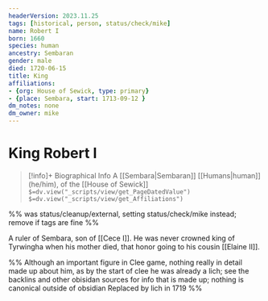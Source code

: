 ```yaml
---
headerVersion: 2023.11.25
tags: [historical, person, status/check/mike]
name: Robert I
born: 1660
species: human
ancestry: Sembaran
gender: male
died: 1720-06-15
title: King
affiliations: 
- {org: House of Sewick, type: primary}
- {place: Sembara, start: 1713-09-12 }
dm_notes: none
dm_owner: mike
---
```

# King Robert I
>[!info]+ Biographical Info
> A [[Sembara|Sembaran]] [[Humans|human]] (he/him), of the [[House of Sewick]]
> `$=dv.view("_scripts/view/get_PageDatedValue")`
> `$=dv.view("_scripts/view/get_Affiliations")`

%% was status/cleanup/external, setting status/check/mike instead; remove if tags are fine %%

A ruler of Sembara, son of [[Cece I]].  He was never crowned king of Tyrwingha when his mother died, that honor going to his cousin [[Elaine II]]. 

%% 
Although an important figure in Clee game, nothing really in detail made up about him, as by the start of clee he was already a lich; see the backlins and other obisidan sources for info that is made up; nothing is canonical outside of obsidian
Replaced by lich in 1719 %%
